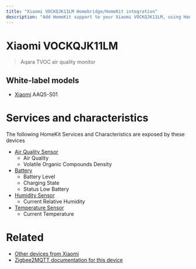 ```yaml
---
title: "Xiaomi VOCKQJK11LM Homebridge/HomeKit integration"
description: "Add HomeKit support to your Xiaomi VOCKQJK11LM, using Homebridge, Zigbee2MQTT and homebridge-z2m."
---
```

<!---
This file has been GENERATED using src/docgen/docgen.ts
DO NOT EDIT THIS FILE MANUALLY!
-->
# Xiaomi VOCKQJK11LM
> Aqara TVOC air quality monitor


## White-label models
* [Xiaomi](../index.md#xiaomi) AAQS-S01

# Services and characteristics
The following HomeKit Services and Characteristics are exposed by
these devices

* [Air Quality Sensor](../../air_quality.md)
  * Air Quality
  * Volatile Organic Compounds Density
* [Battery](../../battery.md)
  * Battery Level
  * Charging State
  * Status Low Battery
* [Humidity Sensor](../../sensors.md)
  * Current Relative Humidity
* [Temperature Sensor](../../sensors.md)
  * Current Temperature


# Related
* [Other devices from Xiaomi](../index.md#xiaomi)
* [Zigbee2MQTT documentation for this device](https://www.zigbee2mqtt.io/devices/VOCKQJK11LM.html)